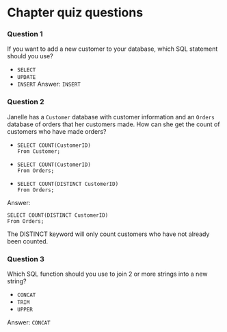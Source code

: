 # Chapter quiz questions
### Question 1
If you want to add a new customer to your database, which SQL statement should you use?
* `SELECT`
* `UPDATE`
* `INSERT`
Answer: `INSERT`

### Question 2
Janelle has a `Customer` database with customer information and an `Orders` database of orders that her customers made. How can she get the count of customers who have made orders?
* ``` 
  SELECT COUNT(CustomerID)
  From Customer;
  ```
* ``` 
  SELECT COUNT(CustomerID)
  From Orders;
  ```
* ```
  SELECT COUNT(DISTINCT CustomerID)
  From Orders;
  ```
Answer: 
```
SELECT COUNT(DISTINCT CustomerID)
From Orders;
```
The DISTINCT keyword will only count customers who have not already been counted.

### Question 3
Which SQL function should you use to join 2 or more strings into a new string?
* `CONCAT`
* `TRIM`
* `UPPER`

Answer: `CONCAT`